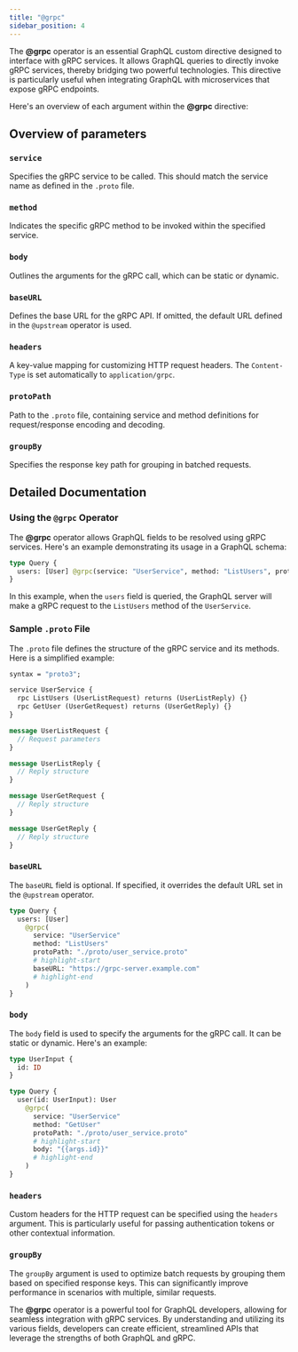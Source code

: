 ```yaml
---
title: "@grpc"
sidebar_position: 4
---
```


The **@grpc** operator is an essential GraphQL custom directive designed to interface with gRPC services. It allows GraphQL queries to directly invoke gRPC services, thereby bridging two powerful technologies. This directive is particularly useful when integrating GraphQL with microservices that expose gRPC endpoints.

Here's an overview of each argument within the **@grpc** directive:

## Overview of parameters

### `service`

Specifies the gRPC service to be called. This should match the service name as defined in the `.proto` file.

### `method`

Indicates the specific gRPC method to be invoked within the specified service.

### `body`

Outlines the arguments for the gRPC call, which can be static or dynamic.

### `baseURL`

Defines the base URL for the gRPC API. If omitted, the default URL defined in the `@upstream` operator is used.

### `headers`

A key-value mapping for customizing HTTP request headers. The `Content-Type` is set automatically to `application/grpc`.

### `protoPath`

Path to the `.proto` file, containing service and method definitions for request/response encoding and decoding.

### `groupBy`

Specifies the response key path for grouping in batched requests.

## Detailed Documentation

### Using the `@grpc` Operator

The **@grpc** operator allows GraphQL fields to be resolved using gRPC services. Here's an example demonstrating its usage in a GraphQL schema:

```graphql
type Query {
  users: [User] @grpc(service: "UserService", method: "ListUsers", protoPath: "./proto/user_service.proto")
}
```

In this example, when the `users` field is queried, the GraphQL server will make a gRPC request to the `ListUsers` method of the `UserService`.

### Sample `.proto` File

The `.proto` file defines the structure of the gRPC service and its methods. Here is a simplified example:

```proto
syntax = "proto3";

service UserService {
  rpc ListUsers (UserListRequest) returns (UserListReply) {}
  rpc GetUser (UserGetRequest) returns (UserGetReply) {}
}

message UserListRequest {
  // Request parameters
}

message UserListReply {
  // Reply structure
}

message UserGetRequest {
  // Reply structure
}

message UserGetReply {
  // Reply structure
}
```

### `baseURL`

The `baseURL` field is optional. If specified, it overrides the default URL set in the `@upstream` operator.

```graphql
type Query {
  users: [User]
    @grpc(
      service: "UserService"
      method: "ListUsers"
      protoPath: "./proto/user_service.proto"
      # highlight-start
      baseURL: "https://grpc-server.example.com"
      # highlight-end
    )
}
```

### `body`

The `body` field is used to specify the arguments for the gRPC call. It can be static or dynamic. Here's an example:

```graphql
type UserInput {
  id: ID
}

type Query {
  user(id: UserInput): User
    @grpc(
      service: "UserService"
      method: "GetUser"
      protoPath: "./proto/user_service.proto"
      # highlight-start
      body: "{{args.id}}"
      # highlight-end
    )
}
```

### `headers`

Custom headers for the HTTP request can be specified using the `headers` argument. This is particularly useful for passing authentication tokens or other contextual information.

### `groupBy`

The `groupBy` argument is used to optimize batch requests by grouping them based on specified response keys. This can significantly improve performance in scenarios with multiple, similar requests.

The **@grpc** operator is a powerful tool for GraphQL developers, allowing for seamless integration with gRPC services. By understanding and utilizing its various fields, developers can create efficient, streamlined APIs that leverage the strengths of both GraphQL and gRPC.
